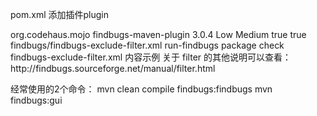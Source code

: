 pom.xml 添加插件plugin

<build>
    <plugins>
        <!-- findbugs插件 -->
        <plugin>
            <groupId>org.codehaus.mojo</groupId>
            <artifactId>findbugs-maven-plugin</artifactId>
            <version>3.0.4</version>
            <configuration>
                <!-- 设置分析工作的等级，可以为Min、Default和Max -->
                <effort>Low</effort>
                <!-- Low、Medium和High (Low最严格) -->
                <threshold>Medium</threshold>
                <failOnError>true</failOnError>
                <includeTests>true</includeTests>
                <!--findbugs需要忽略的错误的配置文件-->
                <excludeFilterFile>findbugs/findbugs-exclude-filter.xml</excludeFilterFile>
            </configuration> 
            <executions>
                <execution>
                    <id>run-findbugs</id>
                    <!-- 在package 阶段触发执行findbugs检查，比如执行 mvn clean package -->
                    <phase>package</phase>
                    <goals>
                        <goal>check</goal>
                    </goals>
                </execution>
            </executions>
        </plugin>
    </plugins>
</build>
findbugs-exclude-filter.xml 内容示例

<?xml version="1.0" encoding="UTF-8"?>
<FindBugsFilter>
    <Match>
        <Class name="~.*\.(model|entity|vo)\..*" />
        <Method name="~(get.*|set.*)" />
        <!-- <Bug pattern="EI_EXPOSE_REP" /> -->
        <Bug code="EI,EI2" />
    </Match>
    <Match>
        <Class name="~.*\.Authorization" />
        <Bug code="EI,EI2" />
    </Match>
</FindBugsFilter>
关于 filter 的其他说明可以查看：http://findbugs.sourceforge.net/manual/filter.html

经常使用的2个命令： 
mvn clean compile findbugs:findbugs 
mvn findbugs:gui

